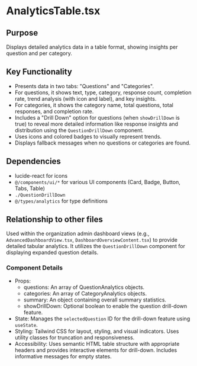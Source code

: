 # AnalyticsTable.tsx

## Purpose
Displays detailed analytics data in a table format, showing insights per question and per category.

## Key Functionality
- Presents data in two tabs: "Questions" and "Categories".
- For questions, it shows text, type, category, response count, completion rate, trend analysis (with icon and label), and key insights.
- For categories, it shows the category name, total questions, total responses, and completion rate.
- Includes a "Drill Down" option for questions (when `showDrillDown` is true) to reveal more detailed information like response insights and distribution using the `QuestionDrillDown` component.
- Uses icons and colored badges to visually represent trends.
- Displays fallback messages when no questions or categories are found.

## Dependencies
- lucide-react for icons
- `@/components/ui/*` for various UI components (Card, Badge, Button, Tabs, Table)
- `./QuestionDrillDown`
- `@/types/analytics` for type definitions

## Relationship to other files
Used within the organization admin dashboard views (e.g., `AdvancedDashboardView.tsx`, `DashboardOverviewContent.tsx`) to provide detailed tabular analytics. It utilizes the `QuestionDrillDown` component for displaying expanded question details.

### Component Details
- Props:
  - questions: An array of QuestionAnalytics objects.
  - categories: An array of CategoryAnalytics objects.
  - summary: An object containing overall summary statistics.
  - showDrillDown: Optional boolean to enable the question drill-down feature.
- State: Manages the `selectedQuestion` ID for the drill-down feature using `useState`.
- Styling: Tailwind CSS for layout, styling, and visual indicators. Uses utility classes for truncation and responsiveness.
- Accessibility: Uses semantic HTML table structure with appropriate headers and provides interactive elements for drill-down. Includes informative messages for empty states.